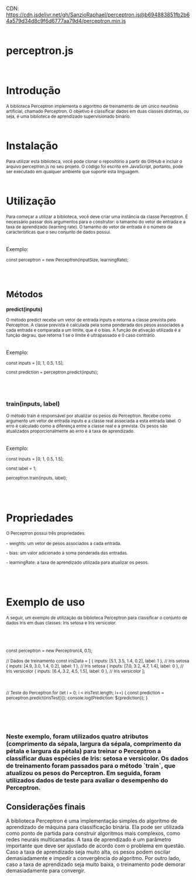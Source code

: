 CDN: https://cdn.jsdelivr.net/gh/SanzioRaphael/perceptron.js@b694883851fb2b64a579d34d8c9f6d6777aa79d4/perceptron.min.js
</br></br>
# perceptron.js
</br>
<h1>Introdução</h1>
<sub>A biblioteca Perceptron implementa o algoritmo de treinamento de um único neurônio artificial, chamado Perceptron. O objetivo é classificar dados em duas classes distintas, ou seja, é uma biblioteca de aprendizado supervisionado binário.</sub>
</br>
</br>
<h1>Instalação</h1>
<sub>Para utilizar esta biblioteca, você pode clonar o repositório a partir do GitHub e incluir o arquivo perceptron.js no seu projeto. O código foi escrito em JavaScript, portanto, pode ser executado em qualquer ambiente que suporte esta linguagem.</sub>
</br>
</br>
<h1>Utilização</h1>
<sub>Para começar a utilizar a biblioteca, você deve criar uma instância da classe Perceptron. É necessário passar dois argumentos para o construtor: o tamanho do vetor de entrada e a taxa de aprendizado (learning rate). O tamanho do vetor de entrada é o número de características que o seu conjunto de dados possui.</sub>
</br></br>
<p>Exemplo:</p>
<sub><p>const perceptron = new Perceptron(inputSize, learningRate);</sub></p>
</br>
</br>
<h1>Métodos</h1>
<h3>predict(inputs)</h3>
O método predict recebe um vetor de entrada inputs e retorna a classe prevista pelo Perceptron. A classe prevista é calculada pela soma ponderada dos pesos associados a cada entrada e comparada a um limite, que é o bias. A função de ativação utilizada é a função degrau, que retorna 1 se o limite é ultrapassado e 0 caso contrário.</sub>
</br></br>
<p>Exemplo:</p>
<sub><p>const inputs = [0, 1, 0.5, 1.5];</p></sub>
<sub><p>const prediction = perceptron.predict(inputs);</p></sub>
</br></br>
<h3>train(inputs, label)</h3>
<sub>O método train é responsável por atualizar os pesos do Perceptron. Recebe como argumento um vetor de entrada inputs e a classe real associada a esta entrada label. O erro é calculado como a diferença entre a classe real e a prevista. Os pesos são atualizados proporcionalmente ao erro e à taxa de aprendizado.</sub>
</br></br>
<p>Exemplo:</p>
<sub><p>const inputs = [0, 1, 0.5, 1.5];</p></sub>
<sub><p>const label = 1;</p></sub>
<sub><p>perceptron.train(inputs, label);</p></sub>
</br></br>
<h1>Propriedades</h1>
<p><sub>O Perceptron possui três propriedades:</sub></p>
<sub><p>- weights: um vetor de pesos associados a cada entrada.</p></sub>
<sub><p>- bias: um valor adicionado à soma ponderada das entradas.</p></sub>
<sub><p>- learningRate: a taxa de aprendizado utilizada para atualizar os pesos.</p></sub>
</br></br>
<h1>Exemplo de uso</h1>
<p><sub>A seguir, um exemplo de utilização da biblioteca Perceptron para classificar o conjunto de dados Iris em duas classes: Iris setosa e Iris versicolor.</sub></p>
</br></br>
<p><sub>const perceptron = new Perceptron(4, 0.1);</sub></p>
<p><sub>// Dados de treinamento
const irisData = [
  { inputs: [5.1, 3.5, 1.4, 0.2], label: 1 }, // Iris setosa
  { inputs: [4.9, 3.0, 1.4, 0.2], label: 1 }, // Iris setosa
  { inputs: [7.0, 3.2, 4.7, 1.4], label: 0 }, // Iris versicolor
  { inputs: [6.4, 3.2, 4.5, 1.5], label: 0 }, // Iris versicolor
  ];</sub></p>
  </br>
  <p><sub>
 // Teste do Perceptron
for (let i = 0; i < irisTest.length; i++) {
const prediction = perceptron.predict(irisTest[i]);
console.log(Prediction: ${prediction});
}
  </sub></p>
  </br></br></br>
  <h3>
Neste exemplo, foram utilizados quatro atributos (comprimento da sépala, largura da sépala, comprimento da pétala e largura da pétala) para treinar o Perceptron a classificar duas espécies de Iris: setosa e versicolor. Os dados de treinamento foram passados para o método `train`, que atualizou os pesos do Perceptron. Em seguida, foram utilizados dados de teste para avaliar o desempenho do Perceptron. 

## Considerações finais
A biblioteca Perceptron é uma implementação simples do algoritmo de aprendizado de máquina para classificação binária. Ela pode ser utilizada como ponto de partida para construir algoritmos mais complexos, como redes neurais multicamadas. A taxa de aprendizado é um parâmetro importante que deve ser ajustado de acordo com o problema em questão. Caso a taxa de aprendizado seja muito alta, os pesos podem oscilar demasiadamente e impedir a convergência do algoritmo. Por outro lado, caso a taxa de aprendizado seja muito baixa, o treinamento pode demorar demasiadamente para convergir.
</h3>
